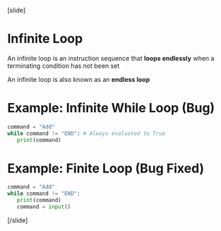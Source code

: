 [slide]
# Infinite Loop
An infinite loop is an instruction sequence that **loops endlessly** when a terminating condition has not been set

An infinite loop is also known as an **endless loop**

# Example: Infinite While Loop (Bug)
```python
command = "Add"
while command != "END": # Always evaluated to True
   print(command)
```

# Example: Finite Loop (Bug Fixed)
```python
command = "Add"
while command != "END":
   print(command)
   command = input()      
```
[/slide]